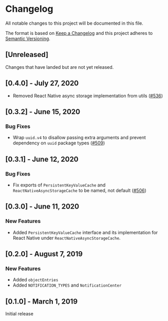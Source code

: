 # Changelog
All notable changes to this project will be documented in this file.

The format is based on [Keep a Changelog](http://keepachangelog.com/en/1.0.0/)
and this project adheres to [Semantic Versioning](http://semver.org/spec/v2.0.0.html).

## [Unreleased]
Changes that have landed but are not yet released.

## [0.4.0] - July 27, 2020

- Removed React Native async storage implementation from utils ([#536](https://github.com/optimizely/javascript-sdk/pull/536))

## [0.3.2] - June 15, 2020

### Bug Fixes
- Wrap `uuid.v4` to disallow passing extra arguments and prevent dependency on `uuid` package types ([#509](https://github.com/optimizely/javascript-sdk/pull/509))

## [0.3.1] - June 12, 2020

### Bug Fixes
- Fix exports of `PersistentKeyValueCache` and `ReactNativeAsyncStorageCache` to be named, not default ([#506](https://github.com/optimizely/javascript-sdk/pull/506))

## [0.3.0] - June 11, 2020

### New Features
- Added `PersistentKeyValueCache` interface and its implementation for React Native under `ReactNativeAsyncStorageCache`.

## [0.2.0] - August 7, 2019

### New Features
- Added `objectEntries`
- Added `NOTIFICATION_TYPES` and `NotificationCenter`

## [0.1.0] - March 1, 2019

Initial release
